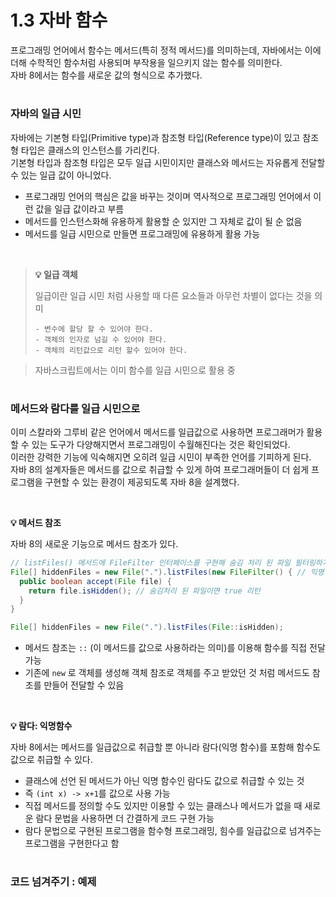 # 1.3 자바 함수

프로그래밍 언어에서 함수는 메서드(특히 정적 메서드)를 의미하는데, 자바에서는 이에 더해 수학적인 함수처럼 사용되며 부작용을 일으키지 않는 함수를 의미한다.  
자바 8에서는 함수를 새로운 값의 형식으로 추가했다.

#
### 자바의 일급 시민
자바에는 기본형 타입(Primitive type)과 참조형 타입(Reference type)이 있고 참조형 타입은 클래스의 인스턴스를 가리킨다.  
기본형 타입과 참조형 타입은 모두 일급 시민이지만 클래스와 메서드는 자유롭게 전달할 수 있는 일급 값이 아니었다.

- 프로그래밍 언어의 핵심은 값을 바꾸는 것이며 역사적으로 프로그래밍 언어에서 이런 값을 일급 값이라고 부름
- 메서드를 인스턴스화해 유용하게 활용할 순 있지만 그 자체로 값이 될 순 없음
- 메서드를 일급 시민으로 만들면 프로그래밍에 유용하게 활용 가능

<br>

> __💡 일급 객체__
> 
> 일급이란 일급 시민 처럼 사용할 때 다른 요소들과 아무런 차별이 없다는 것을 의미
> ```
> - 변수에 할당 할 수 있어야 한다.
> - 객체의 인자로 넘길 수 있어야 한다.
> - 객체의 리턴값으로 리턴 할수 있어야 한다.
> ```

> 자바스크립트에서는 이미 함수를 일급 시민으로 활용 중


#
### 메서드와 람다를 일급 시민으로
이미 스칼라와 그루비 같은 언어에서 메서드를 일급값으로 사용하면 프로그래머가 활용할 수 있는 도구가 다양해지면서 프로그래밍이 수월해진다는 것은 확인되었다.  
이러한 강력한 기능에 익숙해지면 오히려 일급 시민이 부족한 언어를 기피하게 된다.    
자바 8의 설계자들은 메서드를 값으로 취급할 수 있게 하여 프로그래머들이 더 쉽게 프로그램을 구현할 수 있는 환경이 제공되도록 자바 8을 설계했다.  

<br>

__💡 메서드 참조__

자바 8의 새로운 기능으로 메서드 참조가 있다.

```java
// listFiles() 메서드에 FileFilter 인터페이스를 구현해 숨김 처리 된 파일 필터링하기
File[] hiddenFiles = new File(".").listFiles(new FileFilter() { // 익명 클래스
  public boolean accept(File file) {
    return file.isHidden(); // 숨김처리 된 파일이면 true 리턴
  }
}
```
```java
File[] hiddenFiles = new File(".").listFiles(File::isHidden);
```
- 메서드 참조는 `::` (이 메서드를 값으로 사용하라는 의미)를 이용해 함수를 직접 전달 가능
- 기존에 `new` 로 객체를 생성해 객체 참조로 객체를 주고 받았던 것 처럼 메서드도 참조를 만들어 전달할 수 있음

<br>

__💡 람다: 익명함수__

자바 8에서는 메서드를 일급값으로 취급할 뿐 아니라 람다(익명 함수)를 포함해 함수도 값으로 취급할 수 있다.
- 클래스에 선언 된 메서드가 아닌 익명 함수인 람다도 값으로 취급할 수 있는 것
- 즉 `(int x) -> x+1`를 값으로 사용 가능
- 직접 메서드를 정의할 수도 있지만 이용할 수 있는 클래스나 메서드가 없을 때 새로운 람다 문법을 사용하면 더 간결하게 코드 구현 가능
- 람다 문법으로 구현된 프로그램을 함수형 프로그래밍, 힘수를 일급값으로 넘겨주는 프로그램을 구현한다고 함

#
### 코드 넘겨주기 : 예제
